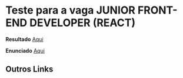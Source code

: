 # Teste para a vaga JUNIOR FRONT-END DEVELOPER (REACT)

<b>Resultado</b> <a href="">Aqui</a>

<b>Enunciado</b> <a href="https://github.com/MKS-desenvolvimento-de-sistemas/mks-frontend-challenge/tree/main">Aqui</a>

## Outros Links